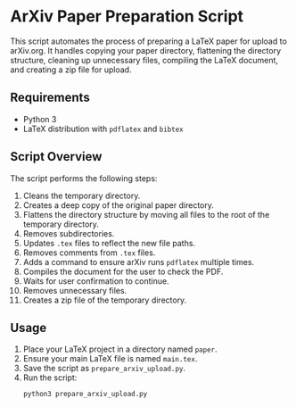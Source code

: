 # ArXiv Paper Preparation Script

This script automates the process of preparing a LaTeX paper for upload to arXiv.org. It handles copying your paper directory, flattening the directory structure, cleaning up unnecessary files, compiling the LaTeX document, and creating a zip file for upload.

## Requirements

- Python 3
- LaTeX distribution with `pdflatex` and `bibtex`

## Script Overview

The script performs the following steps:
1. Cleans the temporary directory.
2. Creates a deep copy of the original paper directory.
3. Flattens the directory structure by moving all files to the root of the temporary directory.
4. Removes subdirectories.
5. Updates `.tex` files to reflect the new file paths.
6. Removes comments from `.tex` files.
7. Adds a command to ensure arXiv runs `pdflatex` multiple times.
8. Compiles the document for the user to check the PDF.
9. Waits for user confirmation to continue.
10. Removes unnecessary files.
11. Creates a zip file of the temporary directory.

## Usage

1. Place your LaTeX project in a directory named `paper`.
2. Ensure your main LaTeX file is named `main.tex`.
3. Save the script as `prepare_arxiv_upload.py`.
4. Run the script:
   ```sh
   python3 prepare_arxiv_upload.py
